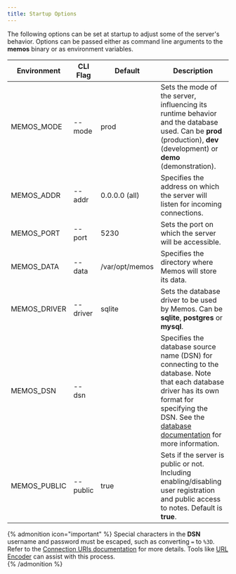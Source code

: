 ```yaml
---
title: Startup Options
---
```


The following options can be set at startup to adjust some of the server's behavior. Options can be passed either as command line arguments to the **memos** binary or as environment variables.

| Environment  | CLI Flag | Default        | Description                                                                                                                                                                                                                       |
| ------------ | -------- | -------------- | --------------------------------------------------------------------------------------------------------------------------------------------------------------------------------------------------------------------------------- |
| MEMOS_MODE   | --mode   | prod           | Sets the mode of the server, influencing its runtime behavior and the database used. Can be **prod** (production), **dev** (development) or **demo** (demonstration).                                                             |
| MEMOS_ADDR   | --addr   | 0.0.0.0 (all)  | Specifies the address on which the server will listen for incoming connections.                                                                                                                                                   |
| MEMOS_PORT   | --port   | 5230           | Sets the port on which the server will be accessible.                                                                                                                                                                             |
| MEMOS_DATA   | --data   | /var/opt/memos | Specifies the directory where Memos will store its data.                                                                                                                                                                          |
| MEMOS_DRIVER | --driver | sqlite         | Sets the database driver to be used by Memos. Can be **sqlite**, **postgres** or **mysql**.                                                                                                                                       |
| MEMOS_DSN    | --dsn    |                | Specifies the database source name (DSN) for connecting to the database. Note that each database driver has its own format for specifying the DSN. See the [database documentation](/docs/install/database) for more information. |
| MEMOS_PUBLIC | --public | true           | Sets if the server is public or not. Including enabling/disabling user registration and public access to notes. Default is **true**.                                                                                              |

{% admonition icon="important" %}
Special characters in the **DSN** username and password must be escaped, such as converting `=` to `%3D`. Refer to the [Connection URIs documentation](https://www.postgresql.org/docs/11/libpq-connect.html#id-1.7.3.8.3.6) for more details. Tools like [URL Encoder](https://www.urlencoder.org/) can assist with this process.  
{% /admonition %}

